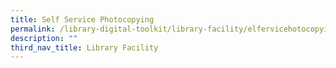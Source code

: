 ```yaml
---
title: Self Service Photocopying
permalink: /library-digital-toolkit/library-facility/elfervicehotocopying/
description: ""
third_nav_title: Library Facility
---
```

